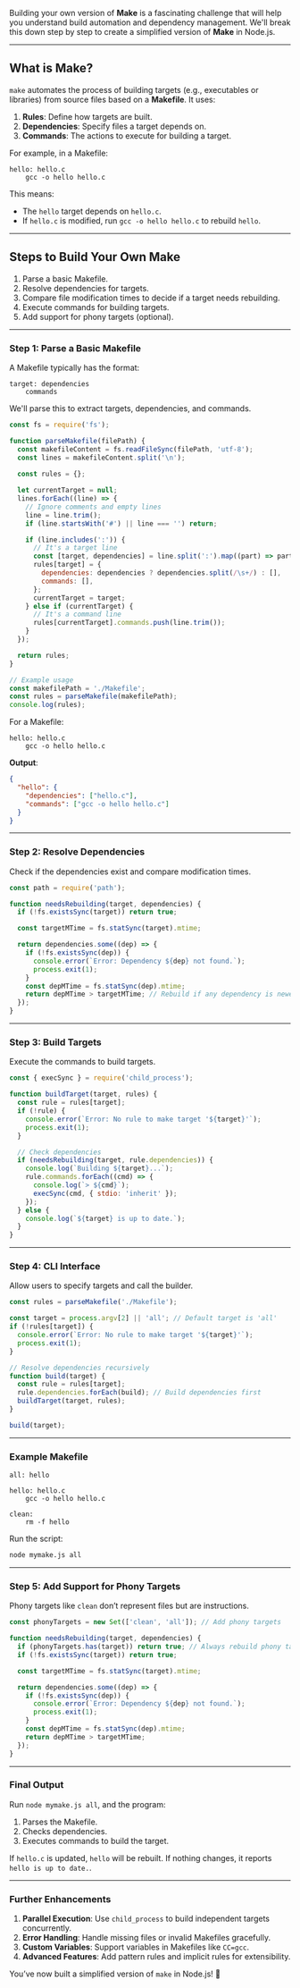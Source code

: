 Building your own version of **Make** is a fascinating challenge that will help you understand build automation and dependency management. We'll break this down step by step to create a simplified version of **Make** in Node.js.

---

## **What is Make?**

`make` automates the process of building targets (e.g., executables or libraries) from source files based on a **Makefile**. It uses:

1. **Rules**: Define how targets are built.
2. **Dependencies**: Specify files a target depends on.
3. **Commands**: The actions to execute for building a target.

For example, in a Makefile:
```make
hello: hello.c
    gcc -o hello hello.c
```
This means:
- The `hello` target depends on `hello.c`.
- If `hello.c` is modified, run `gcc -o hello hello.c` to rebuild `hello`.

---

## **Steps to Build Your Own Make**

1. Parse a basic Makefile.
2. Resolve dependencies for targets.
3. Compare file modification times to decide if a target needs rebuilding.
4. Execute commands for building targets.
5. Add support for phony targets (optional).

---

### **Step 1: Parse a Basic Makefile**

A Makefile typically has the format:
```
target: dependencies
    commands
```

We'll parse this to extract targets, dependencies, and commands.

```javascript
const fs = require('fs');

function parseMakefile(filePath) {
  const makefileContent = fs.readFileSync(filePath, 'utf-8');
  const lines = makefileContent.split('\n');
  
  const rules = {};

  let currentTarget = null;
  lines.forEach((line) => {
    // Ignore comments and empty lines
    line = line.trim();
    if (line.startsWith('#') || line === '') return;

    if (line.includes(':')) {
      // It's a target line
      const [target, dependencies] = line.split(':').map((part) => part.trim());
      rules[target] = {
        dependencies: dependencies ? dependencies.split(/\s+/) : [],
        commands: [],
      };
      currentTarget = target;
    } else if (currentTarget) {
      // It's a command line
      rules[currentTarget].commands.push(line.trim());
    }
  });

  return rules;
}

// Example usage
const makefilePath = './Makefile';
const rules = parseMakefile(makefilePath);
console.log(rules);
```

For a Makefile:
```make
hello: hello.c
    gcc -o hello hello.c
```
**Output**:
```json
{
  "hello": {
    "dependencies": ["hello.c"],
    "commands": ["gcc -o hello hello.c"]
  }
}
```

---

### **Step 2: Resolve Dependencies**

Check if the dependencies exist and compare modification times.

```javascript
const path = require('path');

function needsRebuilding(target, dependencies) {
  if (!fs.existsSync(target)) return true;

  const targetMTime = fs.statSync(target).mtime;

  return dependencies.some((dep) => {
    if (!fs.existsSync(dep)) {
      console.error(`Error: Dependency ${dep} not found.`);
      process.exit(1);
    }
    const depMTime = fs.statSync(dep).mtime;
    return depMTime > targetMTime; // Rebuild if any dependency is newer
  });
}
```

---

### **Step 3: Build Targets**

Execute the commands to build targets.

```javascript
const { execSync } = require('child_process');

function buildTarget(target, rules) {
  const rule = rules[target];
  if (!rule) {
    console.error(`Error: No rule to make target '${target}'`);
    process.exit(1);
  }

  // Check dependencies
  if (needsRebuilding(target, rule.dependencies)) {
    console.log(`Building ${target}...`);
    rule.commands.forEach((cmd) => {
      console.log(`> ${cmd}`);
      execSync(cmd, { stdio: 'inherit' });
    });
  } else {
    console.log(`${target} is up to date.`);
  }
}
```

---

### **Step 4: CLI Interface**

Allow users to specify targets and call the builder.

```javascript
const rules = parseMakefile('./Makefile');

const target = process.argv[2] || 'all'; // Default target is 'all'
if (!rules[target]) {
  console.error(`Error: No rule to make target '${target}'`);
  process.exit(1);
}

// Resolve dependencies recursively
function build(target) {
  const rule = rules[target];
  rule.dependencies.forEach(build); // Build dependencies first
  buildTarget(target, rules);
}

build(target);
```

---

### **Example Makefile**

```make
all: hello

hello: hello.c
    gcc -o hello hello.c

clean:
    rm -f hello
```

Run the script:
```bash
node mymake.js all
```

---

### **Step 5: Add Support for Phony Targets**

Phony targets like `clean` don’t represent files but are instructions.

```javascript
const phonyTargets = new Set(['clean', 'all']); // Add phony targets

function needsRebuilding(target, dependencies) {
  if (phonyTargets.has(target)) return true; // Always rebuild phony targets
  if (!fs.existsSync(target)) return true;

  const targetMTime = fs.statSync(target).mtime;

  return dependencies.some((dep) => {
    if (!fs.existsSync(dep)) {
      console.error(`Error: Dependency ${dep} not found.`);
      process.exit(1);
    }
    const depMTime = fs.statSync(dep).mtime;
    return depMTime > targetMTime;
  });
}
```

---

### **Final Output**

Run `node mymake.js all`, and the program:
1. Parses the Makefile.
2. Checks dependencies.
3. Executes commands to build the target.

If `hello.c` is updated, `hello` will be rebuilt. If nothing changes, it reports `hello is up to date.`.

---

### **Further Enhancements**
1. **Parallel Execution**: Use `child_process` to build independent targets concurrently.
2. **Error Handling**: Handle missing files or invalid Makefiles gracefully.
3. **Custom Variables**: Support variables in Makefiles like `CC=gcc`.
4. **Advanced Features**: Add pattern rules and implicit rules for extensibility.

You’ve now built a simplified version of `make` in Node.js! 🎉